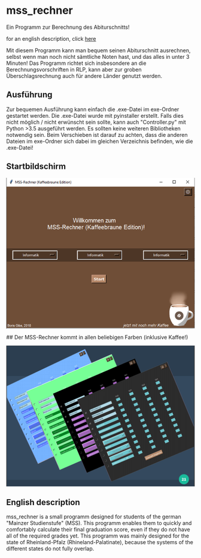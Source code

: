 # mss_rechner
 Ein Programm zur Berechnung des Abiturschnitts!

 for an english description, click [here](#english-description)

Mit diesem Programm kann man bequem seinen Abiturschnitt ausrechnen,
selbst wenn man noch nicht sämtliche Noten hast, und das alles in unter
3 Minuten!
Das Programm richtet sich insbesondere an die Berechnungsvorschriften
in RLP, kann aber zur groben Überschlagsrechnung auch für andere
Länder genutzt werden.

## Ausführung
Zur bequemen Ausführung kann einfach die .exe-Datei im exe-Ordner gestartet werden.
Die .exe-Datei wurde mit pyinstaller erstellt.
Falls dies nicht möglich / nicht erwünscht sein sollte,
kann auch "Controller.py" mit Python >3.5 ausgeführt werden.
Es sollten keine weiteren Bibliotheken notwendig sein.
Beim Verschieben ist darauf zu achten, dass die anderen Dateien im exe-Ordner sich dabei im gleichen Verzeichnis befinden, wie die .exe-Datei!

## Startbildschirm
<p>
 <a href="url"><img src="screenshots/Screenshot_0.png" align="center"></a>
</p>
## Der MSS-Rechner kommt in allen beliebigen Farben (inklusive Kaffee!)
<p>
 <a href="url"><img src="screenshots/Screenshot_00.png" align="center"></a>
</p>

## English description
mss_rechner is a small programm designed for students of the german
"Mainzer Studienstufe" (MSS). This programm enables them to quickly
and comfortably calculate their final graduation score, even if they
do not have all of the required grades yet. This programm was mainly
designed for the state of Rheinland-Pfalz (Rhineland-Palatinate), because
the systems of the different states do not fully overlap.
